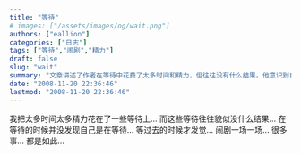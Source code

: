```yaml
---
title: "等待"
# images: ["/assets/images/og/wait.png"]
authors: ["eallion"]
categories: ["日志"]
tags: ["等待","闹剧","精力"]
draft: false
slug: "wait"
summary: "文章讲述了作者在等待中花费了太多时间和精力，但往往没有什么结果。他意识到自己是在等待时已经过去了。"
date: "2008-11-20 22:36:46"
lastmod: "2008-11-20 22:36:46"
---
```


我把太多时间太多精力花在了一些等待上...
而这些等待往往貌似没什么结果...
在等待的时候并没发现自己是在等待...
等过去的时候才发觉...
闹剧一场一场...
很多事... 都是如此...
